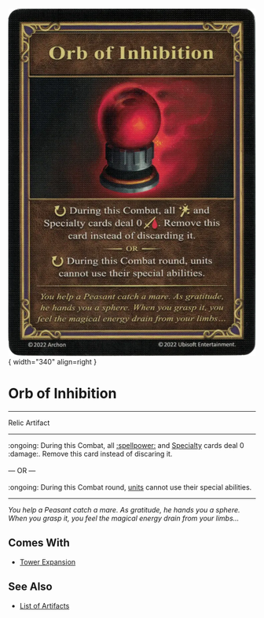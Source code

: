 ![Orb of Inhibition](../assets/artifacts_relic-orb_of_inhibition.webp){ width="340" align=right }

# Orb of Inhibition
___
Relic Artifact
___
:ongoing: During this Combat, all [:spellpower:](../spells.md) and [Specialty](../heroes.md) cards deal 0 :damage:. Remove this card instead of discaring it.<br><br>— OR —<br><br> :ongoing: During this Combat round, [units](../units.md) cannot use their special abilities.
___
*You help a Peasant catch a mare. As gratitude, he hands you a sphere. When you grasp it, you feel the magical energy drain from your limbs...*


## Comes With

- [Tower Expansion](../content.md)


## See Also

- [List of Artifacts](../artifacts.md)
